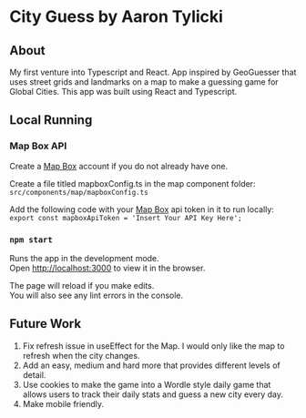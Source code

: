 # City Guess by Aaron Tylicki

## About
My first venture into Typescript and React. App inspired by GeoGuesser that uses street grids and landmarks on a map to make a guessing game for Global Cities.
This app was built using React and Typescript.

## Local Running
### Map Box API 
Create a [Map Box](https://www.mapbox.com/) account if you do not already have one. 

Create a file titled mapboxConfig.ts in the map component folder:
    `src/components/map/mapboxConfig.ts`

Add the following code with your [Map Box](https://www.mapbox.com/) api token in it to run locally:
    `export const mapboxApiToken = 'Insert Your API Key Here';`

### `npm start`

Runs the app in the development mode.<br /> Open
[http://localhost:3000](http://localhost:3000) to view it in the browser.

The page will reload if you make edits.<br /> You will also see any lint errors
in the console.

## Future Work 
1. Fix refresh issue in useEffect for the Map. I would only like the map to refresh when the city changes.
2. Add an easy, medium and hard more that provides different levels of detail.
3. Use cookies to make the game into a Wordle style daily game that allows users to track their daily stats and guess a new city every day.
4. Make mobile friendly.
